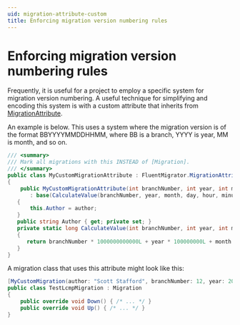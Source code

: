 ```yaml
---
uid: migration-attribute-custom
title: Enforcing migration version numbering rules
---
```


# Enforcing migration version numbering rules

Frequently, it is useful for a project to employ a specific system for migration version numbering. A useful technique for simplifying and encoding this system is with a custom attribute that inherits from [MigrationAttribute](xref:FluentMigrator.MigrationAttribute).  

An example is below.  This uses a system where the migration version is of the format BBYYYYMMDDHHMM, where BB is a branch, YYYY is year, MM is month, and so on.

```csharp
/// <summary>
/// Mark all migrations with this INSTEAD of [Migration].
/// </summary>
public class MyCustomMigrationAttribute : FluentMigrator.MigrationAttribute
{
    public MyCustomMigrationAttribute(int branchNumber, int year, int month, int day, int hour, int minute, string author)
       : base(CalculateValue(branchNumber, year, month, day, hour, minute))
   {
       this.Author = author;
   }
   public string Author { get; private set; }
   private static long CalculateValue(int branchNumber, int year, int month, int day, int hour, int minute)
   {
      return branchNumber * 1000000000000L + year * 100000000L + month * 1000000L + day * 10000L + hour * 100L + minute;
   }
}
```

A migration class that uses this attribute might look like this:

```csharp
[MyCustomMigration(author: "Scott Stafford", branchNumber: 12, year: 2012, month: 8, day: 7, hour: 14, minute: 01)]
public class TestLcmpMigration : Migration
{
    public override void Down() { /* ... */ }
    public override void Up() { /* ... */ }
}
```
